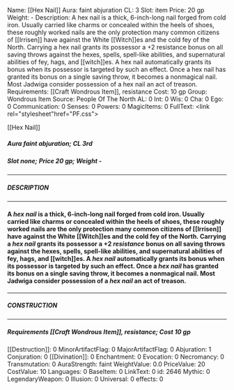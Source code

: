 Name: [[Hex Nail]]
Aura: faint abjuration
CL: 3
Slot: item
Price: 20 gp
Weight: -
Description: A hex nail is a thick, 6-inch-long nail forged from cold iron. Usually carried like charms or concealed within the heels of shoes, these roughly worked nails are the only protection many common citizens of [[Irrisen]] have against the White [[Witch]]es and the cold fey of the North. Carrying a hex nail grants its possessor a +2 resistance bonus on all saving throws against the hexes, spells, spell-like abilities, and supernatural abilities of fey, hags, and [[witch]]es. A hex nail automatically grants its bonus when its possessor is targeted by such an effect. Once a hex nail has granted its bonus on a single saving throw, it becomes a nonmagical nail. Most Jadwiga consider possession of a hex nail an act of treason.
Requirements: [[Craft Wondrous Item]], resistance
Cost: 10 gp
Group: Wondrous Item
Source: People Of The North
AL: 0
Int: 0
Wis: 0
Cha: 0
Ego: 0
Communication: 0
Senses: 0
Powers: 0
MagicItems: 0
FullText: <link rel="stylesheet"href="PF.css"><div class="heading"><p class="alignleft">[[Hex Nail]]</p><div style="clear: both;"></div></div><div><h5><b>Aura </b>faint abjuration; <b>CL </b>3rd</h5><h5><b>Slot </b>none; <b>Price </b>20 gp; <b>Weight </b>-</h5></div><hr/><div><h5><b>DESCRIPTION</b></h5></div><hr/><div><h4><p>A <i>hex nail</i> is a thick, 6-inch-long nail forged from cold iron. Usually carried like charms or concealed within the heels of shoes, these roughly worked nails are the only protection many common citizens of [[Irrisen]] have against the White [[Witch]]es and the cold fey of the North. Carrying a <i>hex nail</i> grants its possessor a +2 <i>resistance</i> bonus on all saving throws against the hexes, spells, spell-like abilities, and supernatural abilities of fey, hags, and [[witch]]es. A <i>hex nail</i> automatically grants its bonus when its possessor is targeted by such an effect. Once a <i>hex nail</i> has granted its bonus on a single saving throw, it becomes a nonmagical nail. Most Jadwiga consider possession of a <i>hex nail</i> an act of treason.</p></h4></div><hr/><div><h5><b>CONSTRUCTION</b></h5></div><hr/><div><h5><b>Requirements </b>[[Craft Wondrous Item]], <i>resistance</i>; <b>Cost </b>10 gp</h5></div>
[[Destruction]]: 0
MinorArtifactFlag: 0
MajorArtifactFlag: 0
Abjuration: 1
Conjuration: 0
[[Divination]]: 0
Enchantment: 0
Evocation: 0
Necromancy: 0
Transmutation: 0
AuraStrength: faint
WeightValue: 0.0
PriceValue: 20
CostValue: 10
Languages: 0
BaseItem: 0
LinkText: 0
id: 2646
Mythic: 0
LegendaryWeapon: 0
Illusion: 0
Universal: 0
effects: 0
